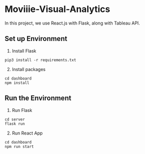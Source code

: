 # Moviiie-Visual-Analytics
In this project, we use React.js with Flask, along with Tableau API.
## Set up Environment
1. Install Flask
```
pip3 install -r requirements.txt
```
2. Install packages
```
cd dashboard
npm install
```

## Run the Environment
1. Run Flask
```
cd server
flask run 
```

2. Run React App
```
cd dashboard
npm run start
```
